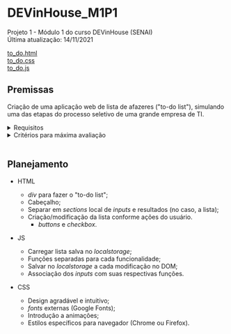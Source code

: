# DEVinHouse_M1P1

Projeto 1 - Módulo 1 do curso DEVinHouse (SENAI)  
Última atualização: 14/11/2021

[to_do.html](https://rafaelyukio.github.io/DEVinHouse_M1P1/to_do.html)  
[to_do.css](https://rafaelyukio.github.io/DEVinHouse_M1P1/to_do.css)  
[to_do.js](https://rafaelyukio.github.io/DEVinHouse_M1P1/to_do.js)

## Premissas

Criação de uma aplicação web de lista de afazeres ("to-do list"), simulando uma das etapas do processo seletivo de uma grande empresa de TI.

<details>
  <summary>Requisitos</summary>
  
- Título na aba do navegador;
- Cabeçalho;
- Campo de texto para inserir a nota (afazeres);
- Botão para adicionar nova nota;
- Lista contendo notas já inseridas;
- Cada nota na lista deve conter um _checkbox_ (para que seja marcado quando realizar a tarefa) e um botão para excluir a mesma;
- A nota criada deve ter seu texto risco ao marcar como concluído (_line-through_);
- A lista criada deve ser salva no _localStorage_, sendo carregada sempre que a página for aberta/atualizada;
- Codificar em html, css, js e markdown.
</details>

<details>
  <summary>Critérios para máxima avaliação</summary>
  
- Criar _icon_;
- Uso correto das _tags_, dos atributos e bom posicionamento do cabeçalho;
- Rótulo ou _placeholder_ no campo de texto, indicando o conteúdo;
- Botão para apagar conteúdo no campo de texto;
- Uso correto das _tags_ e dos atributos para criação da lista;
- _line-through_ na atividade marcada pelo _checkbox_;
- Clareza (bom espaçamento) nos conteúdos da lista;
- Mensagem de confirmação antes da exclusão da nota;
- Salvar todas as alterações e conseguir carrega-las ao abrir/atualizar a página;
- Design agradável e intuitivo;
- Código JS separado e bem estruturado.
</details>
<br/>

## Planejamento

- HTML
  - *div* para fazer o "to-do list";
  - Cabeçalho;
  - Separar em *sections* local de *inputs* e resultados (no caso, a lista);
  - Criação/modificação da lista conforme ações do usuário.
    - *buttons* e *checkbox*.

- JS
  - Carregar lista salva no *localstorage*;
  - Funções separadas para cada funcionalidade;
  - Salvar no *localstorage* a cada modificação no DOM;
  - Associação dos *inputs* com suas respectivas funções.

- CSS
  - Design agradável e intuitivo;
  - *fonts* externas (Google Fonts);
  - Introdução a animações;
  - Estilos específicos para navegador (Chrome ou Firefox).
